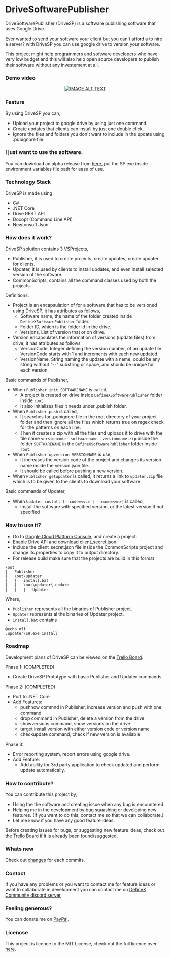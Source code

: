 # DriveSoftwarePublisher

DriveSoftwarePublisher (DriveSP) is a software publishing software that uses Google Drive.

Ever wanted to send your software your client but you can't afford a to hire a server? with DriveSP you can use google drive to version your software.

This project might help programmers and software developers who have very low budget and this will also help open source developers to publish their software without any investement at all.

### Demo video
<div align="center">
  <a href="https://www.youtube.com/watch?v=TdtkTxmOgw8"><img src="https://img.youtube.com/vi/TdtkTxmOgw8/0.jpg" alt="IMAGE ALT TEXT"></a>
</div>

### Feature
By using DriveSP you can,
- Upload your project to google drive by using just one command.
- Create updates that clients can install by just one double click.
- Ignore the files and folders you don't want to include in the update using .pubignore file.

### I just want to use the software.
You can download an alpha release from [here](https://github.com/adsau59/DriveSoftwarePublisher/releases), put the SP.exe inside environment variables file path for ease of use.

### Technology Stack
DriveSP is made using
- C#
- .NET Core
- Drive REST API
- Docopt (Command Line API)
- Newtonsoft Json

### How does it work?
DriveSP solution contains 3 VSProjects,
- Publisher, it is used to create projects, create updates, create updater for clients.
- Updater, it is used by clients to install updates, and even install selected version of the software.
- CommonScripts, contains all the command classes used by both the projects.

Definitions:
- Project is an encapsulation of for a software that has to be versioned using DriveSP, it has attributes as follows,
	- Software name, the name of the folder created inside ```DefineXSoftwarePublisher``` folder.
	- Folder ID, which is the folder id in the drive.
	- Versions, List of version that or on drive.
- Version encapsulates the information of versions (update files) from drive, it has attributes as follows
	- VersionCode, Integer defining the version number, of an update file. VersionCode starts with 1 and increments with each new updated.
	- VersionName, String naming the update with a name, could be any string without "--" substring or space, and should be unique for each version.

Basic commands of Publisher, 

- When ```Publisher init SOFTWARENAME``` is called,
	- A project is created on drive inside ```DefineXSoftwarePublisher``` folder inside ```root```.
	- It also initializes files it needs under .publish folder.
- When ```Publisher push``` is called, 
	- It searches for .pubignore file in the root directory of your project folder and then ignore all the files which returns true on regex check for the patterns on each line.
	- Then it creates a zip with all the files and uploads it to drive with the file name ```versioncode--softwarename--versionname.zip``` inside the folder ```SOFTWARENAME``` in the ```DefineXSoftwarePublisher``` folder inside ```root```.
- When ```Publisher upversion VERSIONNAME``` is use,
	- It increases the version code of the project and changes its version name inside the version.json file.
	- It should be called before pushing a new version.
- When ```Publisher getupdater``` is called, it returns a link to ```updater.zip``` file which is to be given to the clients to download your software.

Basic commands of Updater,

- When ```Updater install [--code=<vc> | --name=<vn>]``` is called,
	- Install the software with specified version, or the latest version if not specified

### How to use it?
- Go to [Google Cloud Platform Console](https://console.cloud.google.com/), and create a project.
- Enable Drive API and download client_secret.json.
- Include the client_secret.json file inside the CommonScripts project and change its properties to copy it to output directory.
- For release build make sure that the projects are build in this format
```
\out
|	Publisher
|	\out\updater
|	|	install.bat
|	|	\out\updater\.update
|	|	|	Updater
```
Where, 
- ```Publisher``` represents all the binaries of Publisher project.
- ```Updater``` represents al the binaries of Updater project.
- ```install.bat``` contains
```
@echo off
.updater\SU.exe install
```
### Roadmap
Development plans of DriveSP can be viewed on the [Trello Board](https://trello.com/b/G1UKrXN6).

Phase 1: (COMPLETED)
- Create DriveSP Prototype with basic Publisher and Updater commands

Phase 2: (COMPLETED)
- Port to .NET Core
- Add Features:
  - pushnow commnd in Publisher, increase version and push with one command
  - drop command in Publisher, delete a version from the drive
  - showversions command, show versions on the drive
  - target install version with either version code or version name
  - checkupdate command, check if new version is available

Phase 3:
- Error reporting system, report errors using google drive.
- Add Feature:
	- Add ability for 3rd party application to check updated and perform update automatically.

### How to contribute?
You can contribute this project by,
- Using the the software and creating issue when any bug is encountered.
- Helping me in the development by bug squashing or developing new features. (If you want to do this, contact me so that we can collaborate.)
- Let me know if you have any good feature ideas.

Before creating issues for bugs, or suggesting new feature ideas, check out the [Trello Board](https://trello.com/b/G1UKrXN6) if it is already been found/suggested.

### Whats new
Check out [changes](https://github.com/adsau59/DriveSoftwarePublisher/blob/master/changes) for each commits.

### Contact
If you have any problems or you want to contact me for feature ideas or want to collaborate in development you can contact me on [DefineX Community discord server](https://discord.gg/V6e2fpc)

### Feeling generous?
You can donate me on [PayPal](https://www.paypal.me/AdamSaudagar).

### Licencse
This project is licence to the MIT License, check out the full licence over [here](https://github.com/adsau59/DriveSoftwarePublisher/blob/master/LICENSE).